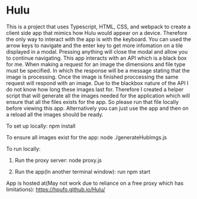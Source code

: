 # Hulu

This is a project that uses Typescript, HTML, CSS, and webpack to create a client side app that mimics how Hulu would appear on a device. Therefore the only way to interact with the app is with the keyboard. You can used the arrow keys to navigate and the enter key to get more infomation on a tile displayed in a modal. Pressing anything will close the modal and allow you to continue navigating. This app interacts with an API which is a black box for me. When making a request for an image the dimensions and file type must be specified. In which the response will be a message stating that the image is processing. Once the image is finished proccessing the same request will respond with an image. Due to the blackbox nature of the API I do not know how long these images last for. Therefore I created a helper script that will generate all the images needed for the application which will ensure that all the files exists for the app. So please run that file locally before viewing this app. Alternatively you can just use the app and then on a reload all the images should be ready.

To set up locally: npm install

To ensure all images exist for the app: node ./generateHubImgs.js

To run locally: 

1) Run the proxy server: node proxy.js

2) Run the app(In another terminal window): run npm start

App is hosted at(May not work due to reliance on a free proxy which has limitations): https://hpufo.github.io/Hulu/
